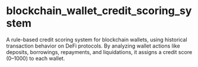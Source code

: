 # blockchain_wallet_credit_scoring_system
A rule-based credit scoring system for blockchain wallets, using historical transaction behavior on DeFi protocols. By analyzing wallet actions like deposits, borrowings, repayments, and liquidations, it assigns a credit score (0–1000) to each wallet.
